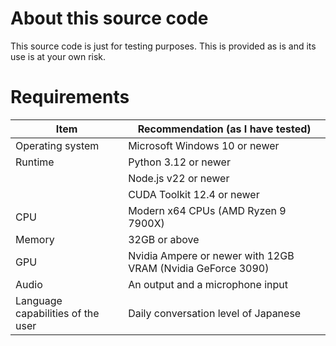 # About this source code
This source code is just for testing purposes.
This is provided as is and its use is at your own risk.
# Requirements
|Item|Recommendation (as I have tested)|
|--|--|
|Operating system|Microsoft Windows 10 or newer|
|Runtime|Python 3.12 or newer|
||Node.js v22 or newer|
||CUDA Toolkit 12.4 or newer|
|CPU|Modern x64 CPUs (AMD Ryzen 9 7900X)|
|Memory|32GB or above|
|GPU|Nvidia Ampere or newer with 12GB VRAM (Nvidia GeForce 3090)|
|Audio|An output and a microphone input|
|Language capabilities of the user|Daily conversation level of Japanese|
